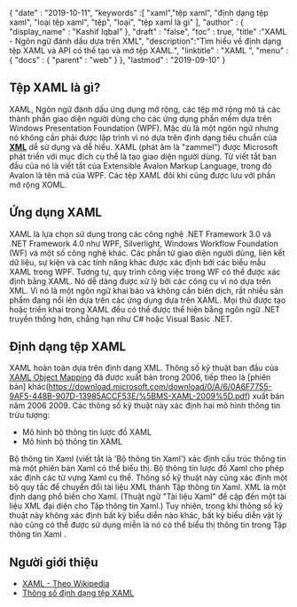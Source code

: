 {
  "date" : "2019-10-11",
  "keywords" :[ "xaml","tệp xaml", "định dạng tệp xaml", "loại tệp xaml", "tệp", "loại", "tệp xaml là gì" ],
  "author" : {
    "display_name" : "Kashif Iqbal"
},
  "draft" : "false",
  "toc" : true,
  "title" :"XAML - Ngôn ngữ đánh dấu dựa trên XML",
  "description":"Tìm hiểu về định dạng tệp XAML và API có thể tạo và mở tệp XAML.",
  "linktitle" : "XAML ",
  "menu" : {
    "docs" : {
      "parent" : "web"
}
},
  "lastmod" : "2019-09-10"
}

## Tệp XAML là gì?

XAML, Ngôn ngữ đánh dấu ứng dụng mở rộng, các tệp mở rộng mô tả các thành phần giao diện người dùng cho các ứng dụng phần mềm dựa trên Windows Presentation Foundation (WPF). Mặc dù là một ngôn ngữ nhưng nó không cần phải được lập trình vì nó dựa trên định dạng tiêu chuẩn của **[XML](/vi/web/xml/)** dễ sử dụng và dễ hiểu. XAML (phát âm là "zammel") được Microsoft phát triển với mục đích cụ thể là tạo giao diện người dùng. Từ viết tắt ban đầu của nó là viết tắt của Extensible Avalon Markup Language, trong đó Avalon là tên mã của WPF. Các tệp XAML đôi khi cũng được lưu với phần mở rộng XOML.

## Ứng dụng XAML

XAML là lựa chọn sử dụng trong các công nghệ .NET Framework 3.0 và .NET Framework 4.0 như WPF, Silverlight, Windows Workflow Foundation (WF) và một số công nghệ khác. Các phần tử giao diện người dùng, liên kết dữ liệu, sự kiện và các tính năng khác được xác định bởi các biểu mẫu XAML trong WPF. Tương tự, quy trình công việc trong WF có thể được xác định bằng XAML. Nó dễ dàng được xử lý bởi các công cụ vì nó dựa trên XML. Vì nó là một ngôn ngữ khai báo và không cần biên dịch, rất nhiều sản phẩm đang nổi lên dựa trên các ứng dụng dựa trên XAML. Mọi thứ được tạo hoặc triển khai trong XAML đều có thể được thể hiện bằng ngôn ngữ .NET truyền thống hơn, chẳng hạn như C# hoặc Visual Basic .NET.

## Định dạng tệp XAML

XAML hoàn toàn dựa trên định dạng XML. Thông số kỹ thuật ban đầu của [XAML Object Mapping](https://download.microsoft.com/download/0/A/6/0A6F7755-9AF5-448B-907D-13985ACCF53E/%5BMS-XAML%5D.pdf) đã được xuất bản trong 2006, tiếp theo là [phiên bản] khác(https://download.microsoft.com/download/0/A/6/0A6F7755-9AF5-448B-907D-13985ACCF53E/%5BMS-XAML-2009%5D.pdf) xuất bản năm 2006 2009. Các thông số kỹ thuật này xác định hai mô hình thông tin trừu tượng:

* Mô hình bộ thông tin lược đồ XAML
* Mô hình bộ thông tin XAML

Bộ thông tin Xaml (viết tắt là 'Bộ thông tin Xaml') xác định cấu trúc thông tin mà một phiên bản Xaml có thể biểu thị. Bộ thông tin lược đồ Xaml cho phép xác định các từ vựng Xaml cụ thể. Thông số kỹ thuật này cũng xác định một bộ quy tắc để chuyển đổi tài liệu XML thành Tập thông tin Xaml. XML là một định dạng phổ biến cho Xaml. (Thuật ngữ "Tài liệu Xaml" đề cập đến một tài liệu XML đại diện cho Tập thông tin Xaml.) Tuy nhiên, trong khi thông số kỹ thuật này không xác định bất kỳ biểu diễn nào khác, bất kỳ biểu diễn vật lý nào cũng có thể được sử dụng miễn là nó có thể biểu thị thông tin trong Tập thông tin Xaml .

## Người giới thiệu

* [XAML - Theo Wikipedia](https://en.wikipedia.org/wiki/Extensible_Application_Markup_Language)
* [Thông số định dạng tệp XAML](https://download.microsoft.com/download/0/A/6/0A6F7755-9AF5-448B-907D-13985ACCF53E/%5BMS-XAML-2009%5D.pdf)

